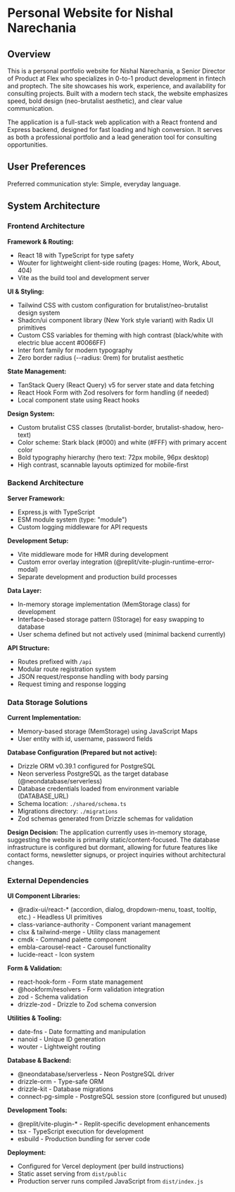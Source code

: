 # Personal Website for Nishal Narechania

## Overview

This is a personal portfolio website for Nishal Narechania, a Senior Director of Product at Flex who specializes in 0-to-1 product development in fintech and proptech. The site showcases his work, experience, and availability for consulting projects. Built with a modern tech stack, the website emphasizes speed, bold design (neo-brutalist aesthetic), and clear value communication.

The application is a full-stack web application with a React frontend and Express backend, designed for fast loading and high conversion. It serves as both a professional portfolio and a lead generation tool for consulting opportunities.

## User Preferences

Preferred communication style: Simple, everyday language.

## System Architecture

### Frontend Architecture

**Framework & Routing:**
- React 18 with TypeScript for type safety
- Wouter for lightweight client-side routing (pages: Home, Work, About, 404)
- Vite as the build tool and development server

**UI & Styling:**
- Tailwind CSS with custom configuration for brutalist/neo-brutalist design system
- Shadcn/ui component library (New York style variant) with Radix UI primitives
- Custom CSS variables for theming with high contrast (black/white with electric blue accent #0066FF)
- Inter font family for modern typography
- Zero border radius (--radius: 0rem) for brutalist aesthetic

**State Management:**
- TanStack Query (React Query) v5 for server state and data fetching
- React Hook Form with Zod resolvers for form handling (if needed)
- Local component state using React hooks

**Design System:**
- Custom brutalist CSS classes (brutalist-border, brutalist-shadow, hero-text)
- Color scheme: Stark black (#000) and white (#FFF) with primary accent color
- Bold typography hierarchy (hero text: 72px mobile, 96px desktop)
- High contrast, scannable layouts optimized for mobile-first

### Backend Architecture

**Server Framework:**
- Express.js with TypeScript
- ESM module system (type: "module")
- Custom logging middleware for API requests

**Development Setup:**
- Vite middleware mode for HMR during development
- Custom error overlay integration (@replit/vite-plugin-runtime-error-modal)
- Separate development and production build processes

**Data Layer:**
- In-memory storage implementation (MemStorage class) for development
- Interface-based storage pattern (IStorage) for easy swapping to database
- User schema defined but not actively used (minimal backend currently)

**API Structure:**
- Routes prefixed with `/api`
- Modular route registration system
- JSON request/response handling with body parsing
- Request timing and response logging

### Data Storage Solutions

**Current Implementation:**
- Memory-based storage (MemStorage) using JavaScript Maps
- User entity with id, username, password fields

**Database Configuration (Prepared but not active):**
- Drizzle ORM v0.39.1 configured for PostgreSQL
- Neon serverless PostgreSQL as the target database (@neondatabase/serverless)
- Database credentials loaded from environment variable (DATABASE_URL)
- Schema location: `./shared/schema.ts`
- Migrations directory: `./migrations`
- Zod schemas generated from Drizzle schemas for validation

**Design Decision:**
The application currently uses in-memory storage, suggesting the website is primarily static/content-focused. The database infrastructure is configured but dormant, allowing for future features like contact forms, newsletter signups, or project inquiries without architectural changes.

### External Dependencies

**UI Component Libraries:**
- @radix-ui/react-* (accordion, dialog, dropdown-menu, toast, tooltip, etc.) - Headless UI primitives
- class-variance-authority - Component variant management
- clsx & tailwind-merge - Utility class management
- cmdk - Command palette component
- embla-carousel-react - Carousel functionality
- lucide-react - Icon system

**Form & Validation:**
- react-hook-form - Form state management
- @hookform/resolvers - Form validation integration
- zod - Schema validation
- drizzle-zod - Drizzle to Zod schema conversion

**Utilities & Tooling:**
- date-fns - Date formatting and manipulation
- nanoid - Unique ID generation
- wouter - Lightweight routing

**Database & Backend:**
- @neondatabase/serverless - Neon PostgreSQL driver
- drizzle-orm - Type-safe ORM
- drizzle-kit - Database migrations
- connect-pg-simple - PostgreSQL session store (configured but unused)

**Development Tools:**
- @replit/vite-plugin-* - Replit-specific development enhancements
- tsx - TypeScript execution for development
- esbuild - Production bundling for server code

**Deployment:**
- Configured for Vercel deployment (per build instructions)
- Static asset serving from `dist/public`
- Production server runs compiled JavaScript from `dist/index.js`